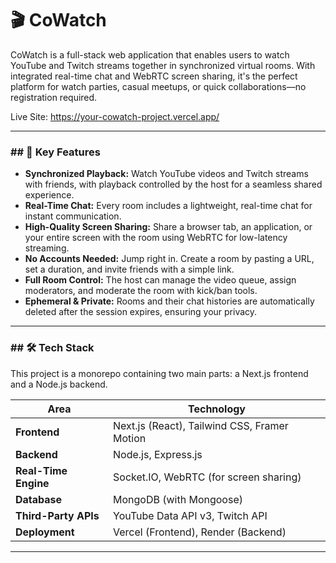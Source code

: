 # 🎬 CoWatch

CoWatch is a full-stack web application that enables users to watch YouTube and Twitch streams together in synchronized virtual rooms. With integrated real-time chat and WebRTC screen sharing, it's the perfect platform for watch parties, casual meetups, or quick collaborations—no registration required.

Live Site: https://your-cowatch-project.vercel.app/

---

### ## 🌟 Key Features

* **Synchronized Playback:** Watch YouTube videos and Twitch streams with friends, with playback controlled by the host for a seamless shared experience.
* **Real-Time Chat:** Every room includes a lightweight, real-time chat for instant communication.
* **High-Quality Screen Sharing:** Share a browser tab, an application, or your entire screen with the room using WebRTC for low-latency streaming.
* **No Accounts Needed:** Jump right in. Create a room by pasting a URL, set a duration, and invite friends with a simple link.
* **Full Room Control:** The host can manage the video queue, assign moderators, and moderate the room with kick/ban tools.
* **Ephemeral & Private:** Rooms and their chat histories are automatically deleted after the session expires, ensuring your privacy.

---

### ## 🛠️ Tech Stack

This project is a monorepo containing two main parts: a Next.js frontend and a Node.js backend.

| Area                  | Technology                                     |
| --------------------- | ---------------------------------------------- |
| **Frontend**          | Next.js (React), Tailwind CSS, Framer Motion   |
| **Backend**           | Node.js, Express.js                            |
| **Real-Time Engine**  | Socket.IO, WebRTC (for screen sharing)         |
| **Database**          | MongoDB (with Mongoose)                        |
| **Third-Party APIs**  | YouTube Data API v3, Twitch API                |
| **Deployment**        | Vercel (Frontend), Render (Backend)            |

---

